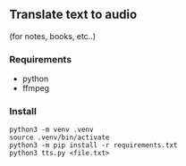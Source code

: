## Translate text to audio
(for notes, books, etc..)

### Requirements

* python
* ffmpeg

### Install

```
python3 -m venv .venv
source .venv/bin/activate
python3 -m pip install -r requirements.txt
python3 tts.py <file.txt>
```

